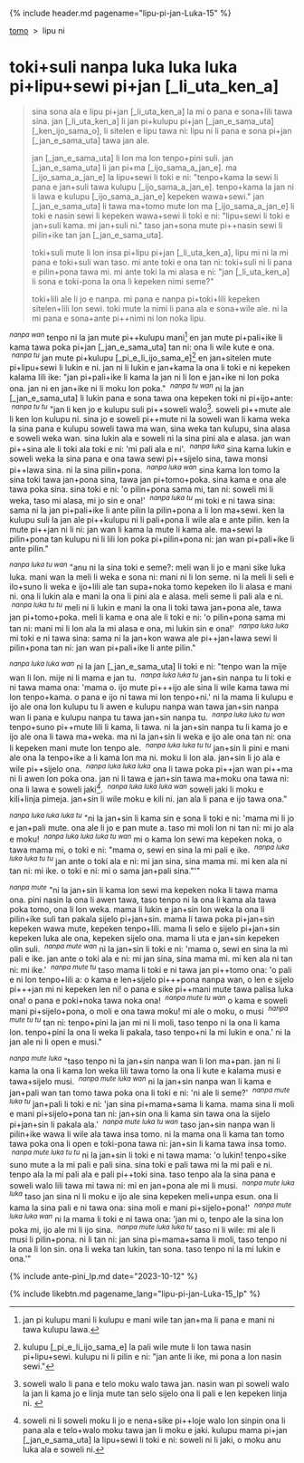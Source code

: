 {% include header.md pagename="lipu-pi-jan-Luka-15" %}



<span class="lp">[tomo](https://joelthomastr.github.io/tokipona/README_lp)&nbsp;&nbsp;>&nbsp;&nbsp;lipu ni</span>

# <span class="lp">toki+suli nanpa luka luka luka pi+lipu+sewi pi+jan [_li_uta_ken_a]</span>

> <span class="lp">sina sona ala e lipu pi+jan [_li_uta_ken_a] la mi o pana e sona+lili tawa sina. jan [_li_uta_ken_a] li jan pi+kulupu pi+jan [_jan_e_sama_uta] [_ken_ijo_sama_o], li sitelen e lipu tawa ni: lipu ni li pana e sona pi+jan [_jan_e_sama_uta] tawa jan ale.</span>
>
>
> <span class="lp">jan [_jan_e_sama_uta] li lon ma lon tenpo+pini suli. jan [_jan_e_sama_uta] li jan pi+ma [_ijo_sama_a_jan_e]. ma [_ijo_sama_a_jan_e] la lipu+sewi li toki e ni: "tenpo+kama la sewi li pana e jan+suli tawa kulupu [_ijo_sama_a_jan_e]. tenpo+kama la jan ni li lawa e kulupu [_ijo_sama_a_jan_e] kepeken wawa+sewi." jan [_jan_e_sama_uta] li tawa ma+tomo mute lon ma [_ijo_sama_a_jan_e] li toki e nasin sewi li kepeken wawa+sewi li toki e ni: "lipu+sewi li toki e jan+suli kama. mi jan+suli ni." taso jan+sona mute pi++nasin sewi li pilin+ike tan jan [_jan_e_sama_uta].</span>
>
> <span class="lp">toki+suli mute li lon insa pi+lipu pi+jan [_li_uta_ken_a], lipu mi ni la mi pana e toki+suli wan taso. mi ante toki e ona tan ni: toki+suli ni li pana e pilin+pona tawa mi. mi ante toki la mi alasa e ni: "jan [_li_uta_ken_a] li sona e toki-pona la ona li kepeken nimi seme?"</span>
>
> <span class="lp">toki+lili ale li jo e nanpa. mi pana e nanpa pi+toki+lili kepeken sitelen+lili lon sewi. toki mute la nimi li pana ala e sona+wile ale. ni la mi pana e sona+ante pi++nimi ni lon noka lipu.</span>

<span class="lp"><sup>_nanpa wan_</sup> tenpo ni la jan mute pi++kulupu mani[^1] en jan mute pi+pali+ike li kama tawa poka pi+jan [_jan_e_sama_uta] tan ni: ona li wile kute e ona. &nbsp;<sup>_nanpa tu_</sup> jan mute pi+kulupu [_pi_e_li_ijo_sama_e][^2] en jan+sitelen mute pi+lipu+sewi li lukin e ni. jan ni li lukin e jan+kama la ona li toki e ni kepeken kalama lili ike: "jan pi+pali+ike li kama la jan ni li lon e jan+ike ni lon poka ona. jan ni en jan+ike ni li moku lon poka." &nbsp;<sup>_nanpa tu wan_</sup> ni la jan [_jan_e_sama_uta] li lukin pana e sona tawa ona kepeken toki ni pi+ijo+ante: &nbsp;<sup>_nanpa tu tu_</sup> "jan li ken jo e kulupu suli pi++soweli walo[^3]. soweli pi++mute ale li ken lon kulupu ni. sina jo e soweli pi++mute ni la soweli wan li kama weka la sina pana e kulupu soweli tawa ma wan, sina weka tan kulupu, sina alasa e soweli weka wan. sina lukin ala e soweli ni la sina pini ala e alasa. jan wan pi++sina ale li toki ala toki e ni: 'mi pali ala e ni'. &nbsp;<sup>_nanpa luka_</sup> sina kama lukin e soweli weka la sina pana e ona tawa sewi pi++sijelo sina, tawa monsi pi++lawa sina. ni la sina pilin+pona. &nbsp;<sup>_nanpa luka wan_</sup> sina kama lon tomo la sina toki tawa jan+pona sina, tawa jan pi+tomo+poka. sina kama e ona ale tawa poka sina. sina toki e ni: 'o pilin+pona sama mi, tan ni: soweli mi li weka, taso mi alasa, mi jo sin e ona!' &nbsp;<sup>_nanpa luka tu_</sup> mi toki e ni tawa sina: sama ni la jan pi+pali+ike li ante pilin la pilin+pona a li lon ma+sewi. ken la kulupu suli la jan ale pi++kulupu ni li pali+pona li wile ala e ante pilin. ken la mute pi++jan ni li ni: jan wan li kama la mute li kama ale. ma+sewi la pilin+pona tan kulupu ni li lili lon poka pi+pilin+pona ni: jan wan pi+pali+ike li ante pilin."</span>

<span class="lp"><sup>_nanpa luka tu wan_</sup> "anu ni la sina toki e seme?: meli wan li jo e mani sike luka luka. mani wan la meli li weka e sona ni: mani ni li lon seme. ni la meli li seli e ilo+suno li weka e ijo+lili ale tan supa+noka tomo kepeken ilo li alasa e mani ni. ona li lukin ala e mani la ona li pini ala e alasa. meli seme li pali ala e ni. &nbsp;<sup>_nanpa luka tu tu_</sup> meli ni li lukin e mani la ona li toki tawa jan+pona ale, tawa jan pi+tomo+poka. meli li kama e ona ale li toki e ni: 'o pilin+pona sama mi tan ni: mani mi li lon ala la mi alasa e ona, mi lukin sin e ona!' &nbsp;<sup>_nanpa luka luka_</sup> mi toki e ni tawa sina: sama ni la jan+kon wawa ale pi++jan+lawa sewi li pilin+pona tan ni: jan wan pi+pali+ike li ante pilin."</span>

<span class="lp"><sup>_nanpa luka luka wan_</sup> ni la jan [_jan_e_sama_uta] li toki e ni: "tenpo wan la mije wan li lon. mije ni li mama e jan tu. &nbsp;<sup>_nanpa luka luka tu_</sup> jan+sin nanpa tu li toki e ni tawa mama ona: 'mama o. ijo mute pi+++ijo ale sina li wile kama tawa mi lon tenpo+kama. o pana e ijo ni tawa mi lon tenpo+ni.' ni la mama li kulupu e ijo ale ona lon kulupu tu li awen e kulupu nanpa wan tawa jan+sin nanpa wan li pana e kulupu nanpa tu tawa jan+sin nanpa tu. &nbsp;<sup>_nanpa luka luka tu wan_</sup> tenpo+suno pi++mute lili li kama, li tawa. ni la jan+sin nanpa tu li kama jo e ijo ale ona li tawa ma+weka. ma ni la jan+sin li weka e ijo ale ona tan ni: ona li kepeken mani mute lon tenpo ale. &nbsp;<sup>_nanpa luka luka tu tu_</sup> jan+sin li pini e mani ale ona la tenpo+ike a li kama lon ma ni. moku li lon ala. jan+sin li jo ala e wile pi++sijelo ona. &nbsp;<sup>_nanpa luka luka luka_</sup> ona li tawa poka pi++jan wan pi++ma ni li awen lon poka ona. jan ni li tawa e jan+sin tawa ma+moku ona tawa ni: ona li lawa e soweli jaki[^4]. &nbsp;<sup>_nanpa luka luka luka wan_</sup> soweli jaki li moku e kili+linja pimeja. jan+sin li wile moku e kili ni. jan ala li pana e ijo tawa ona."</span>

<span class="lp"><sup>_nanpa luka luka luka tu_</sup> "ni la jan+sin li kama sin e sona li toki e ni: 'mama mi li jo e jan+pali mute. ona ale li jo e pan mute a. taso mi moli lon ni tan ni: mi jo ala e moku! &nbsp;<sup>_nanpa luka luka luka tu wan_</sup> mi o kama lon sewi ma kepeken noka, o tawa mama mi, o toki e ni: "mama o, sewi en sina la mi pali e ike. &nbsp;<sup>_nanpa luka luka luka tu tu_</sup> jan ante o toki ala e ni: mi jan sina, sina mama mi. mi ken ala ni tan ni: mi ike. o toki e ni: mi o sama jan+pali sina."'"</span>

<span class="lp"><sup>_nanpa mute_</sup> "ni la jan+sin li kama lon sewi ma kepeken noka li tawa mama ona. pini nasin la ona li awen tawa, taso tenpo ni la ona li kama ala tawa poka tomo, ona li lon weka. mama li lukin e jan+sin lon weka la ona li pilin+ike suli tan pakala sijelo pi+jan+sin. mama li tawa poka pi+jan+sin kepeken wawa mute, kepeken tenpo+lili. mama li selo e sijelo pi+jan+sin kepeken luka ale ona, kepeken sijelo ona. mama li uta e jan+sin kepeken olin suli. &nbsp;<sup>_nanpa mute wan_</sup> ni la jan+sin li toki e ni: 'mama o, sewi en sina la mi pali e ike. jan ante o toki ala e ni: mi jan sina, sina mama mi. mi ken ala ni tan ni: mi ike.' &nbsp;<sup>_nanpa mute tu_</sup> taso mama li toki e ni tawa jan pi++tomo ona: 'o pali e ni lon tenpo+lili a: o kama e len+sijelo pi+++pona nanpa wan, o len e sijelo pi+++jan mi ni kepeken len ni! o pana e sike pi++mani mute tawa palisa luka ona! o pana e poki+noka tawa noka ona! &nbsp;<sup>_nanpa mute tu wan_</sup> o kama e soweli mani pi+sijelo+pona, o moli e ona tawa moku! mi ale o moku, o musi &nbsp;<sup>_nanpa mute tu tu_</sup> tan ni: tenpo+pini la jan mi ni li moli, taso tenpo ni la ona li kama lon. tenpo+pini la ona li weka li pakala, taso tenpo+ni la mi lukin e ona.' ni la jan ale ni li open e musi."</span>

<span class="lp"><sup>_nanpa mute luka_</sup> "taso tenpo ni la jan+sin nanpa wan li lon ma+pan. jan ni li kama la ona li kama lon weka lili tawa tomo la ona li kute e kalama musi e tawa+sijelo musi. &nbsp;<sup>_nanpa mute luka wan_</sup> ni la jan+sin nanpa wan li kama e jan+pali wan tan tomo tawa poka ona li toki e ni: 'ni ale li seme?' &nbsp;<sup>_nanpa mute luka tu_</sup> jan+pali li toki e ni: 'jan sina pi+mama+sama li kama. mama sina li moli e mani pi+sijelo+pona tan ni: jan+sin ona li kama sin tawa ona la sijelo pi+jan+sin li pakala ala.' &nbsp;<sup>_nanpa mute luka tu wan_</sup> taso jan+sin nanpa wan li pilin+ike wawa li wile ala tawa insa tomo. ni la mama ona li kama tan tomo tawa poka ona li open e toki-pona tawa ni: jan+sin li kama tawa insa tomo. &nbsp;<sup>_nanpa mute luka tu tu_</sup> ni la jan+sin li toki e ni tawa mama: 'o lukin! tenpo+sike suno mute a la mi pali e pali sina. sina toki e pali tawa mi la mi pali e ni. tenpo ala la mi pali ala e pali pi++toki sina. taso tenpo ala la sina pana e soweli walo lili tawa mi tawa ni: mi en jan+pona ale mi li musi. &nbsp;<sup>_nanpa mute luka luka_</sup> taso jan sina ni li moku e ijo ale sina kepeken meli+unpa esun. ona li kama la sina pali e ni tawa ona: sina moli e mani pi+sijelo+pona!' &nbsp;<sup>_nanpa mute luka luka wan_</sup> ni la mama li toki e ni tawa ona: 'jan mi o, tenpo ale la sina lon poka mi, ijo ale mi li ijo sina. &nbsp;<sup>_nanpa mute luka luka tu_</sup> taso ni li wile: mi ale li musi li pilin+pona. ni li tan ni: jan sina pi+mama+sama li moli, taso tenpo ni la ona li lon sin. ona li weka tan lukin, tan sona. taso tenpo ni la mi lukin e ona.'"</span>

[^1]: <span class="lp"> jan pi kulupu mani li kulupu e mani wile tan jan+ma li pana e mani ni tawa kulupu lawa.</span>
[^2]: <span class="lp"> kulupu [_pi_e_li_ijo_sama_e] la pali wile mute li lon tawa nasin pi+lipu+sewi. kulupu ni li pilin e ni: "jan ante li ike, mi pona a lon nasin sewi."</span>
[^3]: <span class="lp"> soweli walo li pana e telo moku walo tawa jan. nasin wan pi soweli walo la jan li kama jo e linja mute tan selo sijelo ona li pali e len kepeken linja ni. </span>
[^4]: <span class="lp"> soweli ni li soweli moku li jo e nena+sike pi++loje walo lon sinpin ona li pana ala e telo+walo moku tawa jan li moku e jaki. kulupu mama pi+jan [_jan_e_sama_uta] la lipu+sewi li toki e ni: soweli ni li jaki, o moku anu luka ala e soweli ni.</span>

{% include ante-pini_lp.md date="2023-10-12" %}

{% include likebtn.md pagename_lang="lipu-pi-jan-Luka-15_lp" %}
